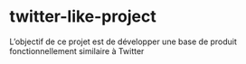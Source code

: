 # twitter-like-project
L’objectif de ce projet est de développer une base de produit fonctionnellement similaire à Twitter

